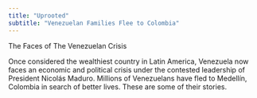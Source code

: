 ```yaml
---
title: "Uprooted"
subtitle: "Venezuelan Families Flee to Colombia"
---
```

The Faces of The Venezuelan Crisis

Once considered the wealthiest country in Latin America, Venezuela now faces an economic and political crisis under the contested leadership of President Nicolás Maduro. Millions of Venezuelans have fled to Medellín, Colombia in search of better lives. These are some of their stories.